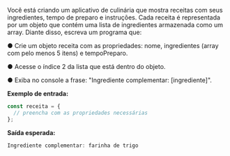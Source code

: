 Você está criando um aplicativo de culinária que mostra receitas com seus ingredientes, tempo de preparo e instruções. Cada receita é representada por um objeto que contém uma lista de ingredientes armazenada como um array. Diante disso, escreva um programa que:

● Crie um objeto receita com as propriedades: nome, ingredientes (array com pelo menos 5 itens) e tempoPreparo.

● Acesse o índice 2 da lista que está dentro do objeto.

● Exiba no console a frase: "Ingrediente complementar: [ingrediente]".

**Exemplo de entrada:**

```ts
const receita = {
  // preencha com as propriedades necessárias
};
```

**Saída esperada:**

```ts
Ingrediente complementar: farinha de trigo
```

